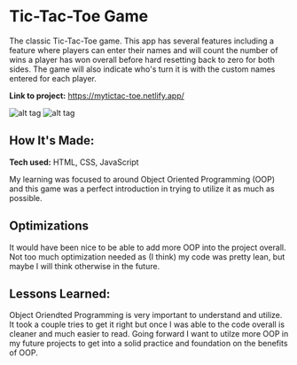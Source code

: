 # Tic-Tac-Toe Game
The classic Tic-Tac-Toe game. This app has several features including a feature where players can enter their names and will count the number of wins a player has won overall before hard resetting back to zero for both sides. The game will also indicate who's turn it is with the custom names entered for each player. 

**Link to project:** https://mytictac-toe.netlify.app/

![alt tag](https://i.imgur.com/UKs4v4L.png)
![alt tag](https://i.imgur.com/Y0heg9w.png)


## How It's Made:

**Tech used:** HTML, CSS, JavaScript

My learning was focused to around Object Oriented Programming (OOP) and this game was a perfect introduction in trying to utilize it as much as possible. 

## Optimizations

It would have been nice to be able to add more OOP into the project overall. Not too much optimization needed as (I think) my code was pretty lean, but maybe I will think otherwise in the future.

## Lessons Learned:

Object Oriendted Programming is very important to understand and utilize. It took a couple tries to get it right but once I was able to the code overall is cleaner and much easier to read. Going forward I want to utilze more OOP in my future projects to get into a solid practice and foundation on the benefits of OOP. 
